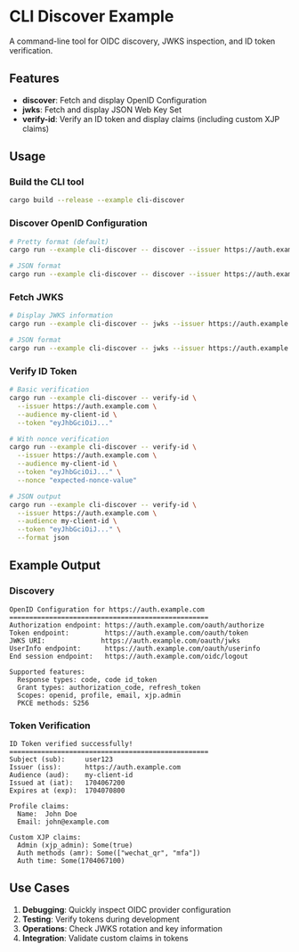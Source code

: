 # CLI Discover Example

A command-line tool for OIDC discovery, JWKS inspection, and ID token verification.

## Features

- **discover**: Fetch and display OpenID Configuration
- **jwks**: Fetch and display JSON Web Key Set
- **verify-id**: Verify an ID token and display claims (including custom XJP claims)

## Usage

### Build the CLI tool
```bash
cargo build --release --example cli-discover
```

### Discover OpenID Configuration
```bash
# Pretty format (default)
cargo run --example cli-discover -- discover --issuer https://auth.example.com

# JSON format
cargo run --example cli-discover -- discover --issuer https://auth.example.com --format json
```

### Fetch JWKS
```bash
# Display JWKS information
cargo run --example cli-discover -- jwks --issuer https://auth.example.com

# JSON format
cargo run --example cli-discover -- jwks --issuer https://auth.example.com --format json
```

### Verify ID Token
```bash
# Basic verification
cargo run --example cli-discover -- verify-id \
  --issuer https://auth.example.com \
  --audience my-client-id \
  --token "eyJhbGciOiJ..."

# With nonce verification
cargo run --example cli-discover -- verify-id \
  --issuer https://auth.example.com \
  --audience my-client-id \
  --token "eyJhbGciOiJ..." \
  --nonce "expected-nonce-value"

# JSON output
cargo run --example cli-discover -- verify-id \
  --issuer https://auth.example.com \
  --audience my-client-id \
  --token "eyJhbGciOiJ..." \
  --format json
```

## Example Output

### Discovery
```
OpenID Configuration for https://auth.example.com
==================================================
Authorization endpoint: https://auth.example.com/oauth/authorize
Token endpoint:         https://auth.example.com/oauth/token
JWKS URI:              https://auth.example.com/oauth/jwks
UserInfo endpoint:      https://auth.example.com/oauth/userinfo
End session endpoint:   https://auth.example.com/oidc/logout

Supported features:
  Response types: code, code id_token
  Grant types: authorization_code, refresh_token
  Scopes: openid, profile, email, xjp.admin
  PKCE methods: S256
```

### Token Verification
```
ID Token verified successfully!
==================================================
Subject (sub):     user123
Issuer (iss):      https://auth.example.com
Audience (aud):    my-client-id
Issued at (iat):   1704067200
Expires at (exp):  1704070800

Profile claims:
  Name:  John Doe
  Email: john@example.com

Custom XJP claims:
  Admin (xjp_admin): Some(true)
  Auth methods (amr): Some(["wechat_qr", "mfa"])
  Auth time: Some(1704067100)
```

## Use Cases

1. **Debugging**: Quickly inspect OIDC provider configuration
2. **Testing**: Verify tokens during development
3. **Operations**: Check JWKS rotation and key information
4. **Integration**: Validate custom claims in tokens
